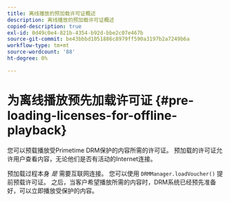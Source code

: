 ```yaml
---
title: 离线播放的预加载许可证概述
description: 离线播放的预加载许可证概述
copied-description: true
exl-id: 0d49c0e4-821b-4354-b92d-bbe2c07e467b
source-git-commit: be43bbbd1051886c8979ff590a3197b2a7249b6a
workflow-type: tm+mt
source-wordcount: '88'
ht-degree: 0%

---
```


# 为离线播放预先加载许可证 {#pre-loading-licenses-for-offline-playback}

您可以预载播放受Primetime DRM保护的内容所需的许可证。 预加载的许可证允许用户查看内容，无论他们是否有活动的Internet连接。

预加载过程本身 *是* 需要互联网连接。 您可以使用 `DRMManager.loadVoucher()` 提前预载许可证。 之后，当客户希望播放所需的内容时，DRM系统已经预先准备好，可以立即播放受保护的内容。
